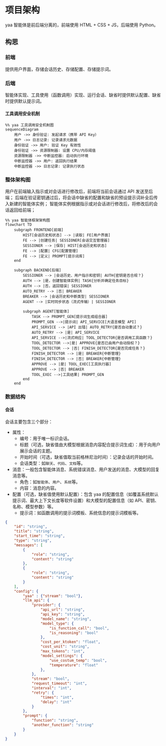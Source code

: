 # 项目架构

yaa 智能体是前后端分离的，前端使用 HTML + CSS + JS，后端使用 Python。

## 构思

### 前端

提供用户界面，存储会话历史、存储配置、存储提示词。

### 后端

智能体实现、工具使用（函数调用）实现、运行会话、缺省时提供默认配置、缺省时提供默认提示词。

#### 工具调用安全机制

```mermaid
%% yaa 工具调用安全机制图
sequenceDiagram
    用户 ->> 身份验证: 发起请求（携带 API Key）
    用户 ->> 日志记录: 记录请求元数据
    身份验证 ->> 用户: 验证 Key 有效性
    身份验证 ->> 资源限制器: 设置 CPU/内存阈值
    资源限制器 ->> 中断监控器: 启动执行环境
    中断监控器 ->> 用户: 返回执行结果
    中断监控器 ->> 日志记录: 记录执行状态
```

<!-- #### 后端代码结构

```mermaid
%% yaa 后端代码结构图
classDiagram
    class BaseAgent {
        
    }
``` -->

### 整体架构图

用户在前端输入指示或对会话进行修改后，前端将当前会话通过 API 发送至后端；
后端在验证密钥通过后，将会话中缺省的配置和缺省的预设提示词补全后传入新建的智能体实例；
智能体实例根据指示或对会话进行修改后，将修改后的会话返回给前端；

```mermaid
%% yaa 智能体框架架构图
flowchart TD
    subgraph FRONTEND[前端]
        HIST[会话历史和状态] --> |读取| FE[用户界面]
        FE --> |创建任务| SESSIONER[会话交互管理器]
        SESSIONER --> |保存| HIST[会话历史和状态]
        FE --> |配置| CFG[配置管理]
        FE --> |定义| PROMPT[提示词库]
    end

    subgraph BACKEND[后端]
        SESSIONER --> |会话历史、用户指示和密钥| AUTH{密钥是否合规？}
        AUTH --> |是，创建智能体实例| TASK{分析并确定任务目标}
        AUTH --> |否，返回错误| SESSIONER
        AUTO_RETRY --> |否| BREAKER
        BREAKER --> |会话历史和中断类型| SESSIONER
        AGENT --> |实时同步状态（流式传输）| SESSIONER

        subgraph AGENT[智能体]
            TASK --> PROMPT_GEN[提示词生成组合器]
            PROMPT_GEN -->|提示词| API_SERVICE[大语言模型 API]
            API_SERVICE --> |API 出错| AUTO_RETRY{是否自动重试？}
            AUTO_RETRY --> |是| API_SERVICE
            API_SERVICE -->|流式响应| TOOL_DETECTOR{是否调用工具函数？}
            TOOL_DETECTOR -->|是| APPROVE{是否已由用户自动授权？}
            TOOL_DETECTOR --> |否| FINISH_DETECTOR{是否完成任务？}
            FINISH_DETECTOR --> |是| BREAKER{中断管理}
            FINISH_DETECTOR --> |否| BREAKER{中断管理}
            APPROVE --> |是| TOOL_EXEC[工具执行器]
            APPROVE --> |否| BREAKER
            TOOL_EXEC -->|工具结果| PROMPT_GEN
        end
    end
```

### 数据结构

#### 会话

会话主要包含三个部分：

- 属性：
  - 编号：用于唯一标识会话。
  - 标题（可选，缺省值由大模型根据消息内容配合提示词生成）：用于向用户展示会话的主题。
  - 开始时间（可选，缺省值取当前格林尼治时间）：记录会话的开始时间。
  - 会话类型：如`聊天`、`代码`、`文档`等。
- 消息：一般包含智能体消息、系统错误消息、用户发送的消息、大模型的回复消息等。
  - 角色：如`智能体`、`用户`、`系统`等。
  - 内容：消息的内容。
- 配置（可选，缺省值使用默认配置）：包含 yaa 的配置信息（如覆盖系统默认提示词、最大上下文长度等软件设置）和大模型的配置信息（如 API、密钥、名称、模型参数）等。
  - 提示词：如函数调用的提示词模板、系统信息的提示词模板等。

```json
{
    "id": "string",
    "title": "string",
    "start_time": "string",
    "type": "string",
    "messages": [
        {
            "role": "string",
            "content": "string"
        },
        {
            "role": "string",
            "content": "string"
        }
    ],
    "config": {
        "yaa" : {"stream": "bool"},
        "llm_api": {
            "provider": {
                "api_url": "string",
                "api_key": "string",
                "model_name": "string",
                "model_type": {
                    "is_function_call": "bool",
                    "is_reasoning": "bool"
                },
                "cost_per_ktoken": "float",
                "cost_unit": "string",
                "max_tokens": "int",
                "model_settings": {
                    "use_costum_temp": "bool",
                    "temperature": "float"
                },
            },
            "stream": "bool",
            "request_timeout": "int",
            "interval": "int",
            "retry": {
                "times": "int",
                "delay": "int"
            }
        },
        "prompt": {
            "function": "string",
            "another_function": "string"
        }
    }
}
```
